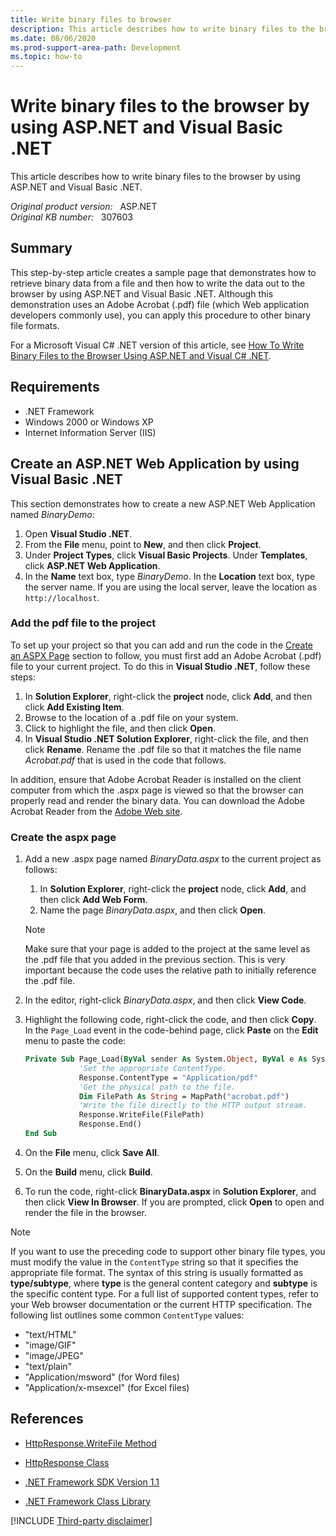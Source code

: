 ```yaml
---
title: Write binary files to browser
description: This article describes how to write binary files to the browser by using ASP.NET and Visual Basic .NET
ms.date: 08/06/2020
ms.prod-support-area-path: Development
ms.topic: how-to
---
```

# Write binary files to the browser by using ASP.NET and Visual Basic .NET  

This article describes how to write binary files to the browser by using ASP.NET and Visual Basic .NET.

_Original product version:_ &nbsp; ASP.NET  
_Original KB number:_ &nbsp; 307603

## Summary

This step-by-step article creates a sample page that demonstrates how to retrieve binary data from a file and then how to write the data out to the browser by using ASP.NET and Visual Basic .NET. Although this demonstration uses an Adobe Acrobat (.pdf) file (which Web application developers commonly use), you can apply this procedure to other binary file formats.

For a Microsoft Visual C# .NET version of this article, see [How To Write Binary Files to the Browser Using ASP.NET and Visual C# .NET](https://support.microsoft.com/help/306654).

## Requirements

- .NET Framework
- Windows 2000 or Windows XP
- Internet Information Server (IIS)

## Create an ASP.NET Web Application by using Visual Basic .NET

This section demonstrates how to create a new ASP.NET Web Application named *BinaryDemo*:

1. Open **Visual Studio .NET**.
2. From the **File** menu, point to **New**, and then click **Project**.
3. Under **Project Types**, click **Visual Basic Projects**. Under **Templates**, click **ASP.NET Web Application**.
4. In the **Name** text box, type *BinaryDemo*. In the **Location** text box, type the server name. If you are using the local server, leave the location as `http://localhost`.

### Add the pdf file to the project

To set up your project so that you can add and run the code in the [Create an ASPX Page](#create-the-aspx-page) section to follow, you must first add an Adobe Acrobat (.pdf) file to your current project. To do this in **Visual Studio .NET**, follow these steps:

1. In **Solution Explorer**, right-click the **project** node, click **Add**, and then click **Add Existing Item**.
2. Browse to the location of a .pdf file on your system.
3. Click to highlight the file, and then click **Open**.
4. In **Visual Studio .NET Solution Explorer**, right-click the file, and then click **Rename**. Rename the .pdf file so that it matches the file name *Acrobat.pdf* that is used in the code that follows.

In addition, ensure that Adobe Acrobat Reader is installed on the client computer from which the .aspx page is viewed so that the browser can properly read and render the binary data. You can download the Adobe Acrobat Reader from the [Adobe Web site](https://www.adobe.com/).

### Create the aspx page

1. Add a new .aspx page named *BinaryData.aspx* to the current project as follows:

    1. In **Solution Explorer**, right-click the **project** node, click **Add**, and then click **Add Web Form**.
    1. Name the page *BinaryData.aspx*, and then click **Open**.

    > [!NOTE]
    > Make sure that your page is added to the project at the same level as the .pdf file that you added in the previous section. This is very important because the code uses the relative path to initially reference the .pdf file.

2. In the editor, right-click *BinaryData.aspx*, and then click **View Code**.
3. Highlight the following code, right-click the code, and then click **Copy**. In the `Page_Load` event in the code-behind page, click **Paste** on the **Edit** menu to paste the code:

    ```vb
    Private Sub Page_Load(ByVal sender As System.Object, ByVal e As System.EventArgs) Handles MyBase.Load
                'Set the appropriate ContentType.
                Response.ContentType = "Application/pdf"
                'Get the physical path to the file.
                Dim FilePath As String = MapPath("acrobat.pdf")
                'Write the file directly to the HTTP output stream.
                Response.WriteFile(FilePath)
                Response.End()
    End Sub
    ```

4. On the **File** menu, click **Save All**.
5. On the **Build** menu, click **Build**.
6. To run the code, right-click **BinaryData.aspx** in **Solution Explorer**, and then click **View In Browser**. If you are prompted, click **Open** to open and render the file in the browser.

> [!NOTE]
> If you want to use the preceding code to support other binary file types, you must modify the value in the `ContentType` string so that it specifies the appropriate file format. The syntax of this string is usually formatted as **type/subtype**, where **type** is the general content category and **subtype** is the specific content type. For a full list of supported content types, refer to your Web browser documentation or the current HTTP specification. The following list outlines some common `ContentType` values:
>
> - "text/HTML"
> - "image/GIF"
> - "image/JPEG"
> - "text/plain"
> - "Application/msword" (for Word files)
> - "Application/x-msexcel" (for Excel files)

## References

- [HttpResponse.WriteFile Method](/dotnet/api/system.web.httpresponse.writefile)

- [HttpResponse Class](/dotnet/api/system.web.httpresponse)

- [.NET Framework SDK Version 1.1](https://www.microsoft.com/download/details.aspx?id=16217)

- [.NET Framework Class Library](/previous-versions/ms229335(v=vs.100))

[!INCLUDE [Third-party disclaimer](../includes/third-party-disclaimer.md)]
